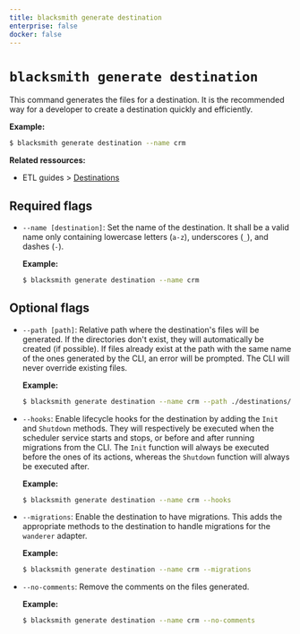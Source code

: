 ```yaml
---
title: blacksmith generate destination
enterprise: false
docker: false
---
```


# `blacksmith generate destination`

This command generates the files for a destination. It is the recommended way for
a developer to create a destination quickly and efficiently.

**Example:**
```bash
$ blacksmith generate destination --name crm

```

**Related ressources:**
- ETL guides >
  [Destinations](/blacksmith/guides/load/destinations)

## Required flags

- `--name [destination]`: Set the name of the destination. It shall be a valid name
  only containing lowercase letters (`a-z`), underscores (`_`), and dashes (`-`).

  **Example:**
  ```bash
  $ blacksmith generate destination --name crm

  ```

## Optional flags

- `--path [path]`: Relative path where the destination's files will be generated.
  If the directories don't exist, they will automatically be created (if possible).
  If files already exist at the path with the same name of the ones generated by
  the CLI, an error will be prompted. The CLI will never override existing files.

  **Example:**
  ```bash
  $ blacksmith generate destination --name crm --path ./destinations/crm

  ```

- `--hooks`: Enable lifecycle hooks for the destination by adding the `Init` and
  `Shutdown` methods. They will respectively be executed when the scheduler service
  starts and stops, or before and after running migrations from the CLI. The `Init`
  function will always be executed before the ones of its actions, whereas the
  `Shutdown` function will always be executed after.

  **Example:**
  ```bash
  $ blacksmith generate destination --name crm --hooks

  ```

- `--migrations`: Enable the destination to have migrations. This adds the appropriate
  methods to the destination to handle migrations for the `wanderer` adapter.

  **Example:**
  ```bash
  $ blacksmith generate destination --name crm --migrations

  ```

- `--no-comments`: Remove the comments on the files generated.

  **Example:**
  ```bash
  $ blacksmith generate destination --name crm --no-comments

  ```
